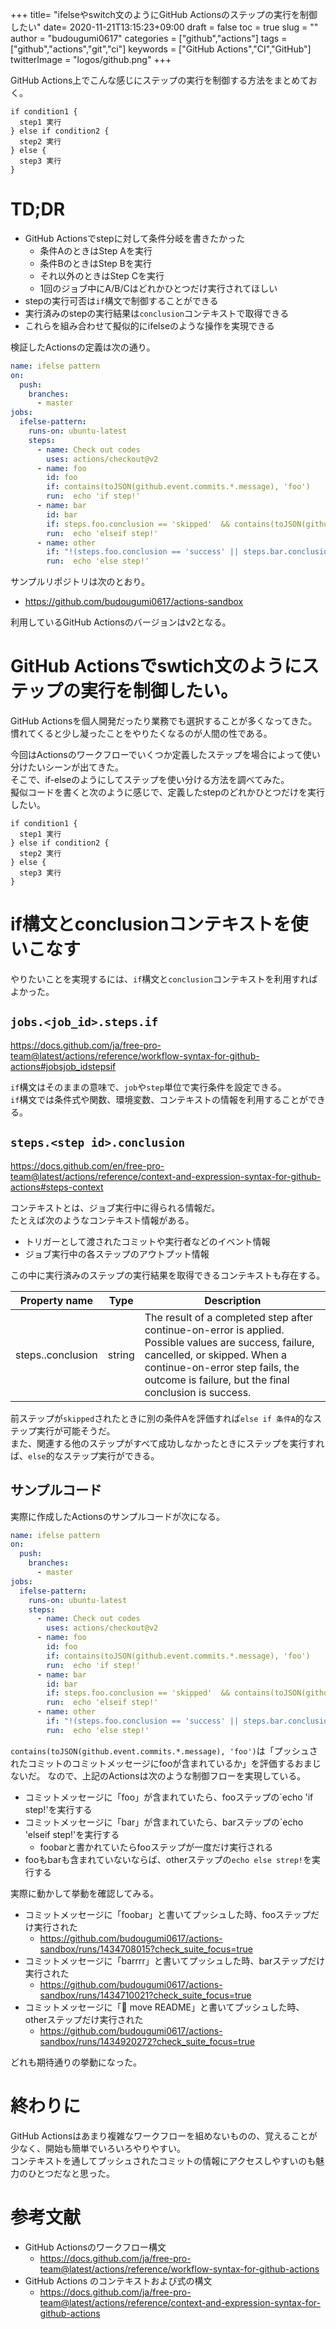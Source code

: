 +++
title= "ifelseやswitch文のようにGitHub Actionsのステップの実行を制御したい"
date= 2020-11-21T13:15:23+09:00
draft = false
toc = true
slug = ""
author = "budougumi0617"
categories = ["github","actions"]
tags = ["github","actions","git","ci"]
keywords = ["GitHub Actions","CI","GitHub"]
twitterImage = "logos/github.png"
+++


GitHub Actions上でこんな感じにステップの実行を制御する方法をまとめておく。

```
if condition1 {
  step1 実行
} else if condition2 {
  step2 実行
} else {
  step3 実行
}
```

<!--more-->

# TD;DR
- GitHub Actionsでstepに対して条件分岐を書きたかった
    - 条件AのときはStep Aを実行
    - 条件BのときはStep Bを実行
    - それ以外のときはStep Cを実行
    - 1回のジョブ中にA/B/Cはどれかひとつだけ実行されてほしい
- stepの実行可否は`if`構文で制御することができる
- 実行済みのstepの実行結果は`conclusion`コンテキストで取得できる
- これらを組み合わせて擬似的にifelseのような操作を実現できる

検証したActionsの定義は次の通り。
```yaml
name: ifelse pattern
on:
  push:
    branches:
      - master
jobs:
  ifelse-pattern:
    runs-on: ubuntu-latest
    steps:
      - name: Check out codes
        uses: actions/checkout@v2
      - name: foo
        id: foo
        if: contains(toJSON(github.event.commits.*.message), 'foo')
        run:  echo 'if step!'
      - name: bar
        id: bar
        if: steps.foo.conclusion == 'skipped'  && contains(toJSON(github.event.commits.*.message), 'bar')
        run:  echo 'elseif step!'
      - name: other
        if: "!(steps.foo.conclusion == 'success' || steps.bar.conclusion == 'success')"
        run:  echo 'else step!'
```
サンプルリポジトリは次のとおり。

- https://github.com/budougumi0617/actions-sandbox

利用しているGitHub Actionsのバージョンはv2となる。

# GitHub Actionsでswtich文のようにステップの実行を制御したい。
GitHub Actionsを個人開発だったり業務でも選択することが多くなってきた。  
慣れてくると少し凝ったことをやりたくなるのが人間の性である。

今回はActionsのワークフローでいくつか定義したステップを場合によって使い分けたいシーンが出てきた。  
そこで、if-elseのようにしてステップを使い分ける方法を調べてみた。  
擬似コードを書くと次のように感じで、定義したstepのどれかひとつだけを実行したい。

```
if condition1 {
  step1 実行
} else if condition2 {
  step2 実行
} else {
  step3 実行
}
```

# if構文とconclusionコンテキストを使いこなす
やりたいことを実現するには、`if`構文と`conclusion`コンテキストを利用すればよかった。

## `jobs.<job_id>.steps.if`
https://docs.github.com/ja/free-pro-team@latest/actions/reference/workflow-syntax-for-github-actions#jobsjob_idstepsif

`if`構文はそのままの意味で、`job`や`step`単位で実行条件を設定できる。  
`if`構文では条件式や関数、環境変数、コンテキストの情報を利用することができる。

## `steps.<step id>.conclusion`
https://docs.github.com/en/free-pro-team@latest/actions/reference/context-and-expression-syntax-for-github-actions#steps-context

コンテキストとは、ジョブ実行中に得られる情報だ。  
たとえば次のようなコンテキスト情報がある。

- トリガーとして渡されたコミットや実行者などのイベント情報
- ジョブ実行中の各ステップのアウトプット情報

この中に実行済みのステップの実行結果を取得できるコンテキストも存在する。

|Property name|Type|Description
|---|---|---|
steps.<step id>.conclusion|string|The result of a completed step after continue-on-error is applied. Possible values are success, failure, cancelled, or skipped. When a continue-on-error step fails, the outcome is failure, but the final conclusion is success.

前ステップが`skipped`されたときに別の条件Aを評価すれば`else if 条件A`的なステップ実行が可能そうだ。  
また、関連する他のステップがすべて成功しなかったときにステップを実行すれば、`else`的なステップ実行ができる。

## サンプルコード
実際に作成したActionsのサンプルコードが次になる。

```yaml
name: ifelse pattern
on:
  push:
    branches:
      - master
jobs:
  ifelse-pattern:
    runs-on: ubuntu-latest
    steps:
      - name: Check out codes
        uses: actions/checkout@v2
      - name: foo
        id: foo
        if: contains(toJSON(github.event.commits.*.message), 'foo')
        run:  echo 'if step!'
      - name: bar
        id: bar
        if: steps.foo.conclusion == 'skipped'  && contains(toJSON(github.event.commits.*.message), 'bar')
        run:  echo 'elseif step!'
      - name: other
        if: "!(steps.foo.conclusion == 'success' || steps.bar.conclusion == 'success')"
        run:  echo 'else step!'
```

`contains(toJSON(github.event.commits.*.message), 'foo')`は「プッシュされたコミットのコミットメッセージにfooが含まれているか」を評価するおまじないだ。
なので、上記のActionsは次のような制御フローを実現している。

- コミットメッセージに「foo」が含まれていたら、fooステップの`echo 'if step!'を実行する
- コミットメッセージに「bar」が含まれていたら、barステップの`echo 'elseif step!'を実行する
    - foobarと書かれていたらfooステップが一度だけ実行される
- fooもbarも含まれていないならば、otherステップの`echo else strep!`を実行する


実際に動かして挙動を確認してみる。

- コミットメッセージに「foobar」と書いてプッシュした時、fooステップだけ実行された
    - https://github.com/budougumi0617/actions-sandbox/runs/1434708015?check_suite_focus=true
- コミットメッセージに「barrrr」と書いてプッシュした時、barステップだけ実行された
    - https://github.com/budougumi0617/actions-sandbox/runs/1434710021?check_suite_focus=true
- コミットメッセージに「:truck: move README」と書いてプッシュした時、otherステップだけ実行された
    - https://github.com/budougumi0617/actions-sandbox/runs/1434920272?check_suite_focus=true

どれも期待通りの挙動になった。

# 終わりに
GitHub Actionsはあまり複雑なワークフローを組めないものの、覚えることが少なく、開始も簡単でいろいろやりやすい。  
コンテキストを通してプッシュされたコミットの情報にアクセスしやすいのも魅力のひとつだなと思った。

# 参考文献
- GitHub Actionsのワークフロー構文
    - https://docs.github.com/ja/free-pro-team@latest/actions/reference/workflow-syntax-for-github-actions
- GitHub Actions のコンテキストおよび式の構文
    - https://docs.github.com/ja/free-pro-team@latest/actions/reference/context-and-expression-syntax-for-github-actions